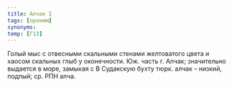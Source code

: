 ```yaml
---
title: Алчак I
tags: [ороним]
synonyms:
temp: [Г13]
---
```


Голый мыс с отвесными скальными стенами желтоватого цвета и хаосом скальных глыб
у оконечности. Юж. часть г. Алчак; значительно выдается в море, замыкая с В
Судакскую бухту тюрк. алчак – низкий, подлый; ср. РПН алча.
